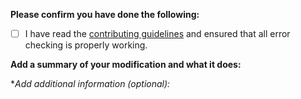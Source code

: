 **Please confirm you have done the following:**

- [ ] I have read the [contributing guidelines](https://github.com/cam-rod/XKCDAltTextBot/wiki/Forking-and-Contributing-to-XKCDAltTextBot) and ensured that all error checking is properly working.

**Add a summary of your modification and what it does:**



**Add additional information (optional):*

